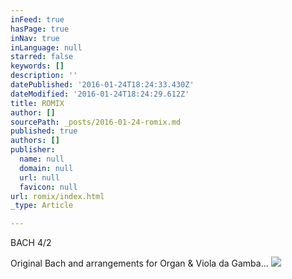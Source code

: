 ```yaml
---
inFeed: true
hasPage: true
inNav: true
inLanguage: null
starred: false
keywords: []
description: ''
datePublished: '2016-01-24T18:24:33.430Z'
dateModified: '2016-01-24T18:24:29.612Z'
title: ROMIX
author: []
sourcePath: _posts/2016-01-24-romix.md
published: true
authors: []
publisher:
  name: null
  domain: null
  url: null
  favicon: null
url: romix/index.html
_type: Article

---
```

BACH 4/2

Original Bach and arrangements for Organ & Viola da Gamba...
![](https://the-grid-user-content.s3-us-west-2.amazonaws.com/78b72188-f165-4ef5-8c7a-095e3d801d17.jpg)